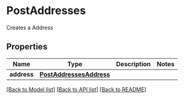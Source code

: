 # PostAddresses

Creates a Address
## Properties
Name | Type | Description | Notes
------------ | ------------- | ------------- | -------------
**address** | [**PostAddressesAddress**](PostAddressesAddress.md) |  | 

[[Back to Model list]](../README.md#documentation-for-models) [[Back to API list]](../README.md#documentation-for-api-endpoints) [[Back to README]](../README.md)


